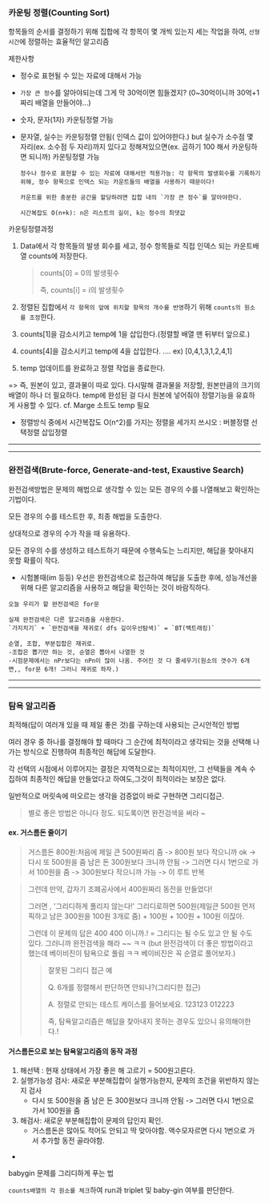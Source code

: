 ### 카운팅 정렬(Counting Sort)

항목들의 순서를 결정하기 위해 집합에 각 항목이 몇 개씩 있는지 세는 작업을 하여, `선형 시간`에 정렬하는 효율적인 알고리즘



제한사항

- 정수로 표현될 수 있는 자료에 대해서 가능

- `가장 큰 정수`를 알아야되는데 그게 막 30억이면 힘들겠지? (0~30억이니까 30억+1짜리 배열을 만들어야...)

- 숫자, 문자(1자) 카운팅정렬 가능

- 문자열, 실수는 카운팅정렬 안됨( 인덱스 값이 있어야한다.) but 실수가 소수점 몇 자리(ex. 소수점 두 자리)까지 있다고 정해져있으면(ex. 곱하기 100 해서 카운팅하면 되니까) 카운팅정렬 가능

  ```
  정수나 정수로 표현할 수 있는 자료에 대해서만 적용가능: 각 항목의 발생회수를 기록하기 위해, 정수 항목으로 인덱스 되는 카운트들의 배열을 사용하기 때문이다!
  
  카운트를 위한 충분한 공간을 할당하려면 집합 내의 `가장 큰 정수`를 알아야한다.
  
  시간복잡도 O(n+k): n은 리스트의 길이, k는 정수의 최댓값
  ```



카운팅정렬과정

1. Data에서 각 항목들의 발생 회수를 세고, 정수 항목들로 직접 인덱스 되는 카운트배열 counts에 저장한다.

   > counts[0] = 0의 발생횟수
   >
   > 즉, counts[i] = i의 발생횟수

2. 정렬된 집합에서 `각 항목의 앞에 위치할 항목의 개수를 반영`하기 위해 `counts의 원소를 조정`한다.

3. counts[1]을 감소시키고 temp에 1을 삽입한다.(정렬할 배열 맨 뒤부터 앞으로.)

4. counts[4]을 감소시키고 temp에 4을 삽입한다. .... ex) [0,4,1,3,1,2,4,1]

5. temp 업데이트를 완료하고 정렬 작업을 종료한다.

=> 즉, 원본이 있고, 결과물이 따로 있다. 다시말해 결과물을 저장할, 원본만큼의 크기의 배열이 하나 더 필요하다. temp에 완성된 걸 다시 원본에 넣어줘야 정렬기능을 유효하게 사용할 수 있다. cf. Marge 소트도 temp 필요





* 정렬방식 중에서 시간복잡도 O(n^2)를 가지는 정렬을 세가지 쓰시오 : 버블정렬  선택정렬  삽입정렬



----------

------------

### 완전검색(Brute-force, Generate-and-test, Exaustive Search)

완전검색방법은 문제의 해법으로 생각할 수 있는 모든 경우의 수를 나열해보고 확인하는 기법이다.

모든 경우의 수를 테스트한 후, 최종 해법을 도출한다. 

상대적으로 경우의 수가 작을 때 유용하다.

모든 경우의 수를 생성하고 테스트하기 때문에 수행속도는 느리지만, 해답을 찾아내지 못할 확률이 작다.

* 시험볼때(im 등등) 우선은 완전검색으로 접근하여 해답을 도출한 후에, 성능개선을 위해 다른 알고리즘을 사용하고 해답을 확인하는 것이 바람직하다. 



```
오늘 우리가 할 완전검색은 for문

실제 완전검색은 다른 알고리즘을 사용한다. 
`가지치기` + `완전검색을 재귀로( dfs 깊이우선탐색)` = `BT(백트래킹)`

순열, 조합, 부분집합은 재귀로. 
-조합은 뽑기만 하는 것, 순열은 뽑아서 나열한 것
-시험문제에서는 nPr보다는 nPn이 많이 나옴. 주어진 것 다 줄세우기(원소의 갯수가 6개면,, for문 6개! 그러니 재귀로 하자.)
```



--------

------



### 탐욕 알고리즘

최적해(답이 여러개 있을 때 제일 좋은 것)를 구하는데 사용되는 근시안적인 방법

여러 경우 중 하나를 결정해야 할 때마다 그 순간에 최적이라고 생각되는 것을 선택해 나가는 방식으로 진행하여 최종적인 해답에 도달한다.

각 선택의 시점에서 이루어지는 결정은 지역적으로는 최적이지만, 그 선택들을 계속 수집하여 최종적인 해답을 만들었다고 하여도,그것이 최적이라는 보장은 없다.

일반적으로 머릿속에 떠오르는 생각을 검증없이 바로 구현하면 그리디접근.

> 별로 좋은 방법은 아니다 정도. 되도록이면 완전검색을 써라 ~





#### ex. 거스름돈 줄이기

> 거스름돈 800원:처음에 제일 큰 500원짜리 줌 -> 800원 보다 작으니까 ok -> 다시 또 500원을 줌 남은 돈 300원보다 크니까 안됨 -> 그러면 다시 1번으로 가서 100원을 줌 -> 300원보다 작으니까 가능 -> 이 루트 반복



> 그런데 만약, 갑자기 조폐공사에서 400원짜리 동전을 만들었다!
>
> 그러면 , '그리디하게 풀리지 않는다!' 그리디로하면 500원(제일큰 500원 먼저 픽하고 남은 300원을 100원 3개로 줌) + 100원 + 100원 + 100원 이잖아. 
>
> 그런데 이 문제의 답은 400 400 이니까.! = 그리디는 될 수도 있고 안 될 수도 있다. 그러니까 완전검색을 해라 ~~ ㅋㅋ (but 완전검색이 더 좋은 방법이라고 했는데 베이비진이 탐욕으로 풀림 ㅋㅋ 베이비진은 꼭 순열로 풀어보자.)
>
> > 잘못된 그리디 접근 예
> >
> > Q. 6개를 정렬해서 판단하면 안되나?(그리디한 접근)
> >
> > A. 정렬로 안되는 테스트 케이스를 들어보세요. 123123   012223  
> >
> > 즉, 탐욕알고리즘은 해답을 찾아내지 못하는 경우도 있으니 유의해야한다.!



#### 거스름돈으로 보는 탐욕알고리즘의 동작 과정

1. 해선택 : 현재 상태에서 가장 좋은 해 고르기 = 500원고른다.
2. 실행가능성 검사: 새로운 부분해집합이 실행가능한지, 문제의 조건을 위반하지 않는지 검사
   - 다시 또 500원을 줌 남은 돈 300원보다 크니까 안됨 -> 그러면 다시 1번으로 가서 100원을 줌 
3. 해검사: 새로운 부분해집합이 문제의 답인지 확인. 
   - 거스름돈은 많아도 적어도 안되고 딱 맞아야함. 액수모자르면 다시 1번으로 가서 추가할 동전 골라야함.



+

babygin 문제를 그리디하게 푸는 법

`counts배열의 각 원소를 체크`하여 run과 triplet 및 baby-gin 여부를 판단한다. 

